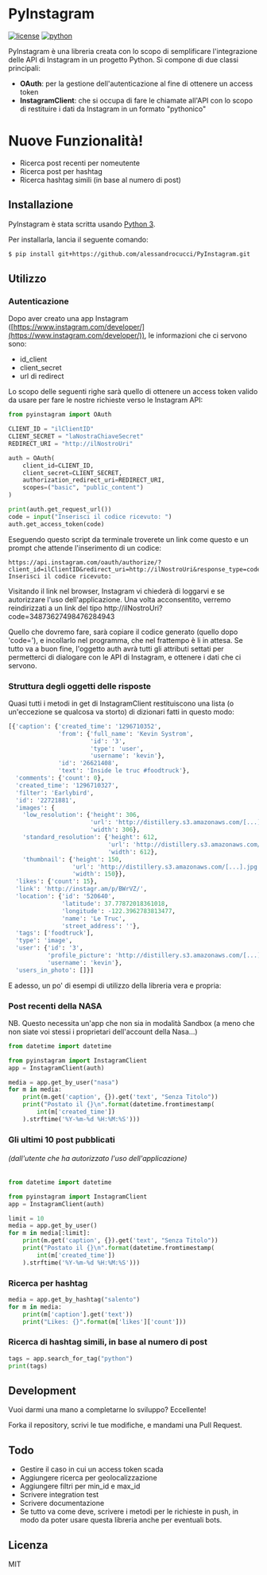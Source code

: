 # PyInstagram

[![license](https://img.shields.io/github/license/mashape/apistatus.svg)]()
[![python](https://img.shields.io/badge/python-3.6-orange.svg)]()

PyInstagram è una libreria creata con lo scopo di semplificare l'integrazione delle API di Instagram in un progetto Python. Si compone di due classi principali:

  - **OAuth**: per la gestione dell'autenticazione al fine di ottenere un access token
  - **InstagramClient**: che si occupa di fare le chiamate all'API con lo scopo di restituire i dati da Instagram in un formato "pythonico"

# Nuove Funzionalità!

  - Ricerca post recenti per nomeutente
  - Ricerca post per hashtag
  - Ricerca hashtag simili (in base al numero di post)


## Installazione

PyInstagram è stata scritta usando [Python 3](https://www.python.org/).

Per installarla, lancia il seguente comando:

```sh
$ pip install git+https://github.com/alessandrocucci/PyInstagram.git
```

## Utilizzo
### Autenticazione
Dopo aver creato una app Instagram ([https://www.instagram.com/developer/](https://www.instagram.com/developer/)), le informazioni che ci servono sono:
- id_client
- client_secret
- url di redirect

Lo scopo delle seguenti righe sarà quello di ottenere un access token valido da usare per fare le nostre richieste verso le Instagram API:

```python
from pyinstagram import OAuth

CLIENT_ID = "ilClientID"
CLIENT_SECRET = "laNostraChiaveSecret"
REDIRECT_URI = "http://ilNostroUri"

auth = OAuth(
    client_id=CLIENT_ID,
    client_secret=CLIENT_SECRET,
    authorization_redirect_uri=REDIRECT_URI,
    scopes=("basic", "public_content")
)

print(auth.get_request_url())
code = input("Inserisci il codice ricevuto: ")
auth.get_access_token(code)
```
Eseguendo questo script da terminale troverete un link 
come questo e un prompt che attende l'inserimento di un codice:
```
https://api.instagram.com/oauth/authorize/?client_id=ilClientID&redirect_uri=http://ilNostroUri&response_type=code&scope=basic+public_content
Inserisci il codice ricevuto:
```
Visitando il link nel browser, Instagram vi chiederà di loggarvi e se autorizzare l'uso dell'applicazione. 
Una volta acconsentito, verremo reindirizzati a un link del tipo http://ilNostroUri?code=34873627498476284943

Quello che dovremo fare, sarà copiare il codice generato (quello dopo 'code='), e incollarlo nel programma, che nel frattempo è li in attesa. Se tutto va a buon fine, 
l'oggetto auth avrà tutti gli attributi settati per permetterci di dialogare con le API di Instagram, e ottenere i dati che ci servono.

### Struttura degli oggetti delle risposte
Quasi tutti i metodi in get di InstagramClient restituiscono una lista (o un'eccezione se qualcosa va storto) di dizionari fatti in questo modo:

```python
[{'caption': {'created_time': '1296710352',
              'from': {'full_name': 'Kevin Systrom',
                       'id': '3',
                       'type': 'user',
                       'username': 'kevin'},
              'id': '26621408',
              'text': 'Inside le truc #foodtruck'},
  'comments': {'count': 0},
  'created_time': '1296710327',
  'filter': 'Earlybird',
  'id': '22721881',
  'images': {
    'low_resolution': {'height': 306,
                       'url': 'http://distillery.s3.amazonaws.com/[...].jpg',
                       'width': 306},
    'standard_resolution': {'height': 612,
                            'url': 'http://distillery.s3.amazonaws.com/[...].jpg',
                            'width': 612},
    'thumbnail': {'height': 150,
                  'url': 'http://distillery.s3.amazonaws.com/[...].jpg',
                  'width': 150}},
  'likes': {'count': 15},
  'link': 'http://instagr.am/p/BWrVZ/',
  'location': {'id': '520640',
               'latitude': 37.77872018361018,
               'longitude': -122.3962783813477,
               'name': 'Le Truc',
               'street_address': ''},
  'tags': ['foodtruck'],
  'type': 'image',
  'user': {'id': '3',
           'profile_picture': 'http://distillery.s3.amazonaws.com/[...].jpg',
           'username': 'kevin'},
  'users_in_photo': []}]
```
E adesso, un po' di esempi di utilizzo della libreria vera e propria:

### Post recenti della NASA
NB. Questo necessita un'app che non sia in modalità Sandbox 
(a meno che non siate voi stessi i proprietari dell'account della Nasa...)

```python
from datetime import datetime

from pyinstagram import InstagramClient
app = InstagramClient(auth)

media = app.get_by_user("nasa")
for m in media:
    print(m.get('caption', {}).get('text', "Senza Titolo"))
    print("Postato il {}\n".format(datetime.fromtimestamp(
        int(m['created_time'])
    ).strftime('%Y-%m-%d %H:%M:%S')))
```

### Gli ultimi 10 post pubblicati 
###### (dall'utente che ha autorizzato l'uso dell'applicazione)
```python
from datetime import datetime

from pyinstagram import InstagramClient
app = InstagramClient(auth)

limit = 10
media = app.get_by_user()
for m in media[:limit]:
    print(m.get('caption', {}).get('text', "Senza Titolo"))
    print("Postato il {}\n".format(datetime.fromtimestamp(
        int(m['created_time'])
    ).strftime('%Y-%m-%d %H:%M:%S')))
```

### Ricerca per hashtag
```python
media = app.get_by_hashtag("salento")
for m in media:
    print(m['caption'].get('text'))
    print("Likes: {}".format(m['likes']['count']))
```

### Ricerca di hashtag simili, in base al numero di post

```python
tags = app.search_for_tag("python")
print(tags)
```

## Development

Vuoi darmi una mano a completarne lo sviluppo? Eccellente!

Forka il repository, scrivi le tue modifiche, e mandami una Pull Request.

## Todo

 - Gestire il caso in cui un access token scada
 - Aggiungere ricerca per geolocalizzazione
 - Aggiungere filtri per min_id e max_id
 - Scrivere integration test
 - Scrivere documentazione
 - Se tutto va come deve, scrivere i metodi per le richieste in push, in modo da poter usare questa libreria anche per eventuali bots.

Licenza
----

MIT
